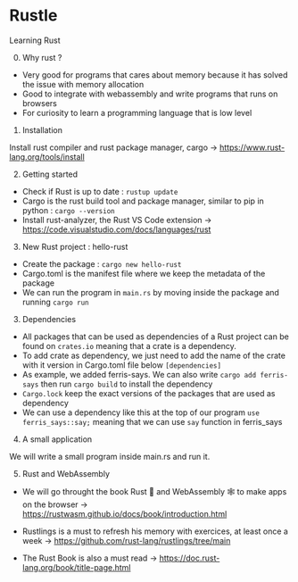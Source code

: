 # Rustle

Learning Rust

0. Why rust ?

- Very good for programs that cares about memory because it has solved the issue with memory allocation
- Good to integrate with webassembly and write programs that runs on browsers
- For curiosity to learn a programming language that is low level

1. Installation

Install rust compiler and rust package manager, cargo -> https://www.rust-lang.org/tools/install

2. Getting started

- Check if Rust is up to date : `rustup update`
- Cargo is the rust build tool and package manager, similar to pip in python : `cargo --version`
- Install rust-analyzer, the Rust VS Code extension -> https://code.visualstudio.com/docs/languages/rust

3. New Rust project : hello-rust

- Create the package : `cargo new hello-rust`
- Cargo.toml is the manifest file where we keep the metadata of the package
- We can run the program in `main.rs` by moving inside the package and running `cargo run`

3. Dependencies

- All packages that can be used as dependencies of a Rust project can be found on `crates.io` meaning that a crate is a dependency.
- To add crate as dependency, we just need to add the name of the crate with it version in Cargo.toml file below `[dependencies]`
- As example, we added ferris-says. We can also write `cargo add ferris-says` then run `cargo build` to install the dependency
- `Cargo.lock` keep the exact versions of the packages that are used as dependency
- We can use a dependency like this at the top of our program `use ferris_says::say;` meaning that we can use `say` function in ferris_says

4. A small application

We will write a small program inside main.rs and run it.

5. Rust and WebAssembly

- We will go throught the book Rust 🦀 and WebAssembly 🕸 to make apps on the browser -> https://rustwasm.github.io/docs/book/introduction.html

- Rustlings is a must to refresh his memory with exercices, at least once a week -> https://github.com/rust-lang/rustlings/tree/main

- The Rust Book is also a must read -> https://doc.rust-lang.org/book/title-page.html